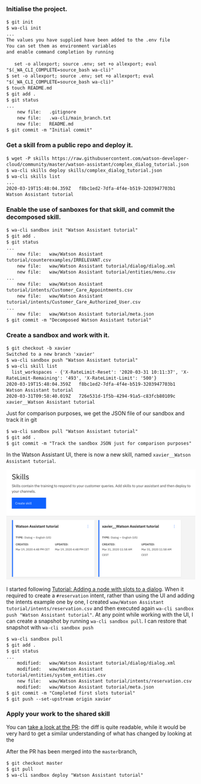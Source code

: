 
### Initialise the project.

```
$ git init
$ wa-cli init
...
The values you have supplied have been added to the .env file
You can set them as environment variables
and enable command completion by running

   set -o allexport; source .env; set +o allexport; eval "$(_WA_CLI_COMPLETE=source_bash wa-cli)"
$ set -o allexport; source .env; set +o allexport; eval "$(_WA_CLI_COMPLETE=source_bash wa-cli)"
$ touch README.md
$ git add .
$ git status
...
	new file:   .gitignore
	new file:   .wa-cli/main_branch.txt
	new file:   README.md
$ git commit -m "Initial commit"
```

### Get a skill from a public repo and deploy it.

```
$ wget -P skills https://raw.githubusercontent.com/watson-developer-cloud/community/master/watson-assistant/complex_dialog_tutorial.json
$ wa-cli skills deploy skills/complex_dialog_tutorial.json
$ wa-cli skills list
...
2020-03-19T15:48:04.359Z   f8bc1ed2-7dfa-4f4e-b519-3203947703b1   Watson Assistant tutorial
```

### Enable the use of sanboxes for that skill, and commit the decomposed skill.

```
$ wa-cli sandbox init "Watson Assistant tutorial"
$ git add .
$ git status
...
	new file:   waw/Watson Assistant tutorial/counterexamples/IRRELEVANT.csv
	new file:   waw/Watson Assistant tutorial/dialog/dialog.xml
	new file:   waw/Watson Assistant tutorial/entities/menu.csv
...
	new file:   waw/Watson Assistant tutorial/intents/Customer_Care_Appointments.csv
	new file:   waw/Watson Assistant tutorial/intents/Customer_Care_Authorized_User.csv
...
	new file:   waw/Watson Assistant tutorial/meta.json
$ git commit -m "Decomposed Watson Assistant tutorial"
```


### Create a sandbox and work with it.

```
$ git checkout -b xavier
Switched to a new branch 'xavier'
$ wa-cli sandbox push "Watson Assistant tutorial"
$ wa-cli skill list
  list_workspaces - {'X-RateLimit-Reset': '2020-03-31 10:11:37', 'X-RateLimit-Remaining': '493', 'X-RateLimit-Limit': '500'}
2020-03-19T15:48:04.359Z   f8bc1ed2-7dfa-4f4e-b519-3203947703b1   Watson Assistant tutorial
2020-03-31T09:58:40.019Z   726e531d-1f5b-4294-91a5-c83fcb80109c   xavier__Watson Assistant tutorial
```

Just for comparison purposes, we get the JSON file of our sandbox and track it in git

```
$ wa-cli sandbox pull "Watson Assistant tutorial"
$ git add .
$ git commit -m "Track the sandbox JSON just for comparison purposes"
```


In the Watson Assistant UI, there is now a new skill, named
`xavier__Watson Assistant tutorial`.

![2 skills in the UI](doc/two-skills-ui.png)


I started following [Tutorial: Adding a node with
slots to a dialog](https://cloud.ibm.com/docs/assistant?topic=assistant-tutorial-slots).
When it required to create a `#reservation` intent, rather than using the UI and adding
the intents example one by one, I created
`waw/Watson Assistant tutorial/intents/reservation.csv` and then executed again 
`wa-cli sandbox push "Watson Assistant tutorial"`. At any point while working
with the UI, I can create a snapshot by running `wa-cli sandbox pull`. I can restore
that snapshot with `wa-cli sandbox push`

```
$ wa-cli sandbox pull
$ git add .
$ git status
...
	modified:   waw/Watson Assistant tutorial/dialog/dialog.xml
	modified:   waw/Watson Assistant tutorial/entities/system_entities.csv
	new file:   waw/Watson Assistant tutorial/intents/reservation.csv
	modified:   waw/Watson Assistant tutorial/meta.json
$ git commit -m "Completed first slots tutorial"
$ git push --set-upstream origin xavier
```

### Apply your work to the shared skill

You can [take a look at the
PR](https://github.com/xverges/wa-cli-demo/pull/1/files#diff-ca48ca00d4b4567e58414f4bfc230146):
the diff is quite readable, while it would be very hard to get a similar
understanding of what has changed by looking at the

After the PR has been merged into the `master`branch,

```
$ git checkout master
$ git pull
$ wa-cli sandbox deploy "Watson Assistant tutorial"
```

